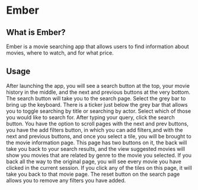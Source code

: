 # Ember

## What is Ember?
Ember is a movie searching app that allows users to find information about movies, where to watch, and for what price. 

## Usage
After launching the app, you will see a search button at the top, your movie history in the middle, and the next and previous buttons at the very bottom.  The search button will take you to the search page.  Select the grey bar to bring up the keyboard.  There is a ticker just below the grey bar that allows you to toggle searching by title or searching by actor.  Select which of those you would like to search for.  After typing your query, click the search button.  You have the option to scroll pages with the next and prev buttons, you have the add filters button, in which you can add filters,and with the next and previous buttons, and once you select a tile, you will be brought to the movie information page. This page has two buttons on it, the back will take you back to your search results, and the view suggested movies will show you movies that are related by genre to the movie you selected.  If you back all the way to the original page, you will see every movie you have clicked in the current session. If you click any of the tiles on this page, it will take you back to that movie page.  The reset button on the search page allows you to remove any filters you have added.
